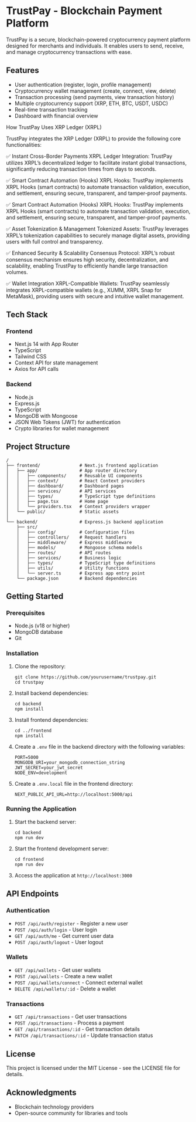 # TrustPay - Blockchain Payment Platform

TrustPay is a secure, blockchain-powered cryptocurrency payment platform designed for merchants and individuals. It enables users to send, receive, and manage cryptocurrency transactions with ease.

## Features

- User authentication (register, login, profile management)
- Cryptocurrency wallet management (create, connect, view, delete)
- Transaction processing (send payments, view transaction history)
- Multiple cryptocurrency support (XRP, ETH, BTC, USDT, USDC)
- Real-time transaction tracking
- Dashboard with financial overview

How TrustPay Uses XRP Ledger (XRPL)

TrustPay integrates the XRP Ledger (XRPL) to provide the following core functionalities:

✅ Instant Cross-Border Payments
XRPL Ledger Integration:
TrustPay utilizes XRPL’s decentralized ledger to facilitate instant global transactions, significantly reducing transaction times from days to seconds.

✅ Smart Contract Automation (Hooks)
XRPL Hooks:
TrustPay implements XRPL Hooks (smart contracts) to automate transaction validation, execution, and settlement, ensuring secure, transparent, and tamper-proof payments.

✅ Smart Contract Automation (Hooks)
XRPL Hooks:
TrustPay implements XRPL Hooks (smart contracts) to automate transaction validation, execution, and settlement, ensuring secure, transparent, and tamper-proof payments.

✅ Asset Tokenization & Management
Tokenized Assets:
TrustPay leverages XRPL’s tokenization capabilities to securely manage digital assets, providing users with full control and transparency.

✅ Enhanced Security & Scalability
Consensus Protocol:
XRPL’s robust consensus mechanism ensures high security, decentralization, and scalability, enabling TrustPay to efficiently handle large transaction volumes.

✅ Wallet Integration
XRPL-Compatible Wallets:
TrustPay seamlessly integrates XRPL-compatible wallets (e.g., XUMM, XRPL Snap for MetaMask), providing users with secure and intuitive wallet management.

## Tech Stack

### Frontend
- Next.js 14 with App Router
- TypeScript
- Tailwind CSS
- Context API for state management
- Axios for API calls

### Backend
- Node.js
- Express.js
- TypeScript
- MongoDB with Mongoose
- JSON Web Tokens (JWT) for authentication
- Crypto libraries for wallet management

## Project Structure

```
/
├── frontend/               # Next.js frontend application
│   ├── app/                # App router directory
│   │   ├── components/     # Reusable UI components
│   │   ├── context/        # React Context providers
│   │   ├── dashboard/      # Dashboard pages
│   │   ├── services/       # API services
│   │   ├── types/          # TypeScript type definitions
│   │   ├── page.tsx        # Home page
│   │   └── providers.tsx   # Context providers wrapper
│   └── public/             # Static assets
│
└── backend/                # Express.js backend application
    ├── src/
    │   ├── config/         # Configuration files
    │   ├── controllers/    # Request handlers
    │   ├── middleware/     # Express middleware
    │   ├── models/         # Mongoose schema models
    │   ├── routes/         # API routes
    │   ├── services/       # Business logic
    │   ├── types/          # TypeScript type definitions
    │   ├── utils/          # Utility functions
    │   └── server.ts       # Express app entry point
    └── package.json        # Backend dependencies
```

## Getting Started

### Prerequisites

- Node.js (v18 or higher)
- MongoDB database
- Git

### Installation

1. Clone the repository:
   ```
   git clone https://github.com/yourusername/trustpay.git
   cd trustpay
   ```

2. Install backend dependencies:
   ```
   cd backend
   npm install
   ```

3. Install frontend dependencies:
   ```
   cd ../frontend
   npm install
   ```

4. Create a `.env` file in the backend directory with the following variables:
   ```
   PORT=5000
   MONGODB_URI=your_mongodb_connection_string
   JWT_SECRET=your_jwt_secret
   NODE_ENV=development
   ```

5. Create a `.env.local` file in the frontend directory:
   ```
   NEXT_PUBLIC_API_URL=http://localhost:5000/api
   ```

### Running the Application

1. Start the backend server:
   ```
   cd backend
   npm run dev
   ```

2. Start the frontend development server:
   ```
   cd frontend
   npm run dev
   ```

3. Access the application at `http://localhost:3000`

## API Endpoints

### Authentication
- `POST /api/auth/register` - Register a new user
- `POST /api/auth/login` - User login
- `GET /api/auth/me` - Get current user data
- `POST /api/auth/logout` - User logout

### Wallets
- `GET /api/wallets` - Get user wallets
- `POST /api/wallets` - Create a new wallet
- `POST /api/wallets/connect` - Connect external wallet
- `DELETE /api/wallets/:id` - Delete a wallet

### Transactions
- `GET /api/transactions` - Get user transactions
- `POST /api/transactions` - Process a payment
- `GET /api/transactions/:id` - Get transaction details
- `PATCH /api/transactions/:id` - Update transaction status

## License

This project is licensed under the MIT License - see the LICENSE file for details.

## Acknowledgments

- Blockchain technology providers
- Open-source community for libraries and tools 
